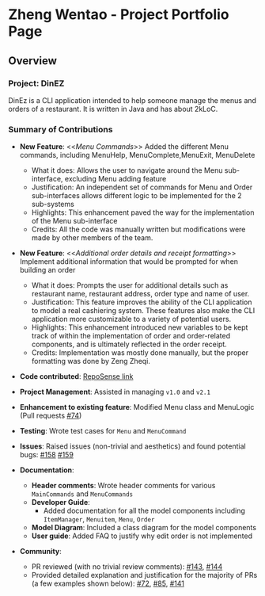# Zheng Wentao - Project Portfolio Page

## Overview

### Project: DinEZ

DinEz is a CLI application intended to help someone manage the menus and orders of a restaurant.
It is written in Java and has about 2kLoC.

### Summary of Contributions

* **New Feature**: <<*Menu Commands*>> Added the different Menu commands, including MenuHelp, MenuComplete,MenuExit, 
  MenuDelete
   * What it does: Allows the user to navigate around the Menu sub-interface, excluding Menu adding feature
   * Justification: An independent set of commands for Menu and Order sub-interfaces allows different
     logic to be implemented for the 2 sub-systems
   * Highlights: This enhancement paved the way for the implementation of the Menu sub-interface
   * Credits: All the code was manually written but modifications were made by other members of the team.
* **New Feature**: <<*Additional order details and receipt formatting*>> Implement additional information that would be 
  prompted for when building an order
   * What it does: Prompts the user for additional details such as restaurant name, restaurant address, order
     type and name of user.
   * Justification: This feature improves the ability of the CLI application to model a real cashiering system. 
     These features also make the CLI application more customizable to a variety of potential users.
   * Highlights: This enhancement introduced new variables to be kept track of within the implementation of order and
     order-related components, and is ultimately reflected in the order receipt.
   * Credits: Implementation was mostly done manually, but the proper formatting was done by Zeng Zheqi.
 * **Code contributed**: 
    [RepoSense link](https://nus-cs2113-ay2324s2.github.io/tp-dashboard/?search=&sort=groupTitle&sortWithin=title&timeframe=commit&mergegroup=&groupSelect=groupByRepos&breakdown=true&checkedFileTypes=docs~functional-code~test-code~other&since=2024-02-23&tabOpen=true&tabType=authorship&tabAuthor=Zhengwinter&tabRepo=AY2324S2-CS2113-F14-2%2Ftp%5Bmaster%5D&authorshipIsMergeGroup=false&authorshipFileTypes=docs~functional-code~test-code&authorshipIsBinaryFileTypeChecked=false&authorshipIsIgnoredFilesChecked=false)
 * **Project Management**: Assisted in managing `v1.0` and `v2.1`
 * **Enhancement to existing feature**: Modified Menu class and MenuLogic (Pull requests [#74](https://github.com/AY2324S2-CS2113-F14-2/tp/pull/74))
 * **Testing**: Wrote test cases for `Menu` and `MenuCommand`
 * **Issues**: Raised issues (non-trivial and aesthetics) and found potential bugs: 
               [#158](https://github.com/AY2324S2-CS2113-F14-2/tp/issues/158)
               [#159](https://github.com/AY2324S2-CS2113-F14-2/tp/issues/159)
 * **Documentation**: 
     * **Header comments**: Wrote header comments for various `MainCommands` and `MenuCommands`
     * **Developer Guide**: 
       * Added documentation for all the model components including `ItemManager`, `Menuitem`, `Menu`, `Order`
     * **Model Diagram**: Included a class diagram for the model components
     * **User guide**: Added FAQ to justify why edit order is not implemented
 
* **Community**: 
     * PR reviewed (with no trivial review comments): [#143](https://github.com/AY2324S2-CS2113-F14-2/tp/pull/143),
                                                    [#144](https://github.com/AY2324S2-CS2113-F14-2/tp/pull/144)
     * Provided detailed explanation and justification for the majority of PRs (a few examples shown below):
        [#72](https://github.com/AY2324S2-CS2113-F14-2/tp/pull/72), 
        [#85](https://github.com/AY2324S2-CS2113-F14-2/tp/pull/85), 
        [#141](https://github.com/AY2324S2-CS2113-F14-2/tp/pull/141)